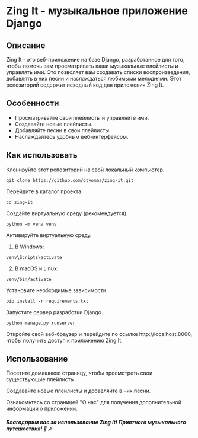 # Zing It - музыкальное приложение Django

## Описание

Zing It - это веб-приложение на базе Django, разработанное для того, чтобы помочь вам просматривать ваши музыкальные плейлисты и управлять ими. Это позволяет вам создавать списки воспроизведения, добавлять в них песни и наслаждаться любимыми мелодиями. Этот репозиторий содержит исходный код для приложения Zing It.

## Особенности
- Просматривайте свои плейлисты и управляйте ими.
- Создавайте новые плейлисты.
- Добавляйте песни в свои плейлисты.
- Наслаждайтесь удобным веб-интерфейсом.

## Как использовать

Клонируйте этот репозиторий на свой локальный компьютер.

`git clone https://github.com/otyomaa/zing-it.git`

Перейдите в каталог проекта.

`cd zing-it`

Создайте виртуальную среду (рекомендуется).

`python -m venv venv`

Активируйте виртуальную среду.

1. В Windows:

`venv\Scripts\activate`

2. В macOS и Linux:

`venv/bin/activate`

Установите необходимые зависимости.

`pip install -r requirements.txt`

Запустите сервер разработки Django.

`python manage.py runserver`

Откройте свой веб-браузер и перейдите по ссылке http://localhost:8000, чтобы получить доступ к приложению Zing It.

## Использование

Посетите домашнюю страницу, чтобы просмотреть свои существующие плейлисты.

Создавайте новые плейлисты и добавляйте в них песни.

Ознакомьтесь со страницей "О нас" для получения дополнительной информации о приложении.


##### Благодарим вас за использование Zing It! Приятного музыкального путешествия! 🎵 🎶
